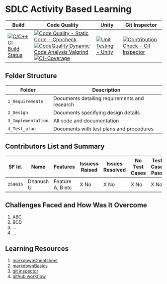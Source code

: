 # SDLC Activity Based Learning

Build | Code Quality | Unity | Git Inspector
|---------|------------|-----------|----------------
[![C/C++ CI - Build Status](https://github.com/Dhanushu1999/STEPin_Mini_Project/actions/workflows/c-cpp.yml/badge.svg)](https://github.com/Dhanushu1999/STEPin_Mini_Project/actions/workflows/c-cpp.yml)|[![Code Quality - Static Code - Cppcheck](https://github.com/Dhanushu1999/STEPin_Mini_Project/actions/workflows/cppcheck.yml/badge.svg)](https://github.com/Dhanushu1999/STEPin_Mini_Project/actions/workflows/cppcheck.yml)[![CodeQuality Dynamic Code Analysis Valgrind](https://github.com/Dhanushu1999/STEPin_Mini_Project/actions/workflows/CodeQuality_Dynamic.yml/badge.svg)](https://github.com/Dhanushu1999/STEPin_Mini_Project/actions/workflows/CodeQuality_Dynamic.yml)[![CI-Coverage](https://github.com/Dhanushu1999/STEPin_Mini_Project/actions/workflows/gcov.yml/badge.svg)](https://github.com/Dhanushu1999/STEPin_Mini_Project/actions/workflows/gcov.yml)|[![Unit Testing - Unity](https://github.com/Dhanushu1999/STEPin_Mini_Project/actions/workflows/unity.yml/badge.svg)](https://github.com/Dhanushu1999/STEPin_Mini_Project/actions/workflows/unity.yml)|[![Contribution Check - Git Inspector](https://github.com/Dhanushu1999/STEPin_Mini_Project/actions/workflows/gitinspector.yml/badge.svg)](https://github.com/Dhanushu1999/STEPin_Mini_Project/actions/workflows/gitinspector.yml)

## Folder Structure
Folder             | Description
-------------------| -----------------------------------------
`1_Requirements`   | Documents detailing requirements and research
`2_Design`         | Documents specifying design details
`3_Implementation` | All code and documentation
`4_Test_plan`      | Documents with test plans and procedures

## Contributors List and Summary

SF Id. |  Name   |    Features    | Issuess Raised |Issues Resolved|No Test Cases|Test Case Pass
-------|---------|----------------|----------------|---------------|-------------|--------------
`259035` | Dhanush U | Feature A, B etc    | X No     | X No   |X No   |X No     
   
## Challenges Faced and How Was It Overcome
1. ABC
2. BCD
3. ...
4. ...
## Learning Resources
1. [markdownCheatsheet](https://github.com/adam-p/markdown-here/wiki/Markdown-Cheatsheet)
2. [markdownBasics](https://guides.github.com/features/mastering-markdown/)
3. [git inspector](https://github.com/ejwa/gitinspector.git)
4. [github workflow](https://docs.github.com/en/actions/learn-github-action)